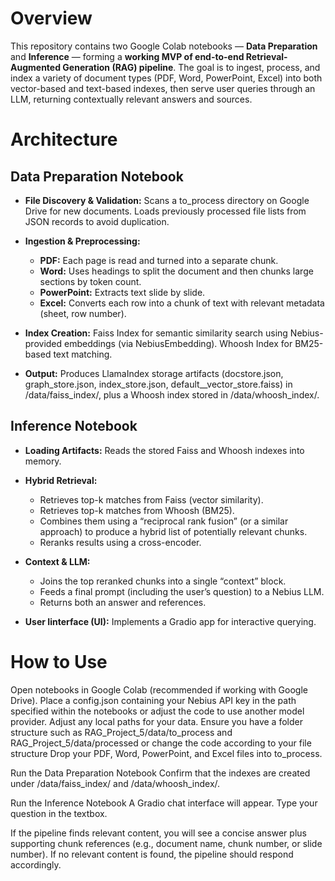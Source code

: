 # Overview
This repository contains two Google Colab notebooks — **Data Preparation** and **Inference** — forming a **working MVP of end-to-end Retrieval-Augmented Generation (RAG) pipeline**.
The goal is to ingest, process, and index a variety of document types (PDF, Word, PowerPoint, Excel) into both vector-based and text-based indexes, then serve user queries through an LLM, returning contextually relevant answers and sources.



# Architecture

## Data Preparation Notebook

- **File Discovery & Validation:** Scans a to_process directory on Google Drive for new documents. Loads previously processed file lists from JSON records to avoid duplication.
- **Ingestion & Preprocessing:**
  - **PDF:** Each page is read and turned into a separate chunk.
  - **Word:** Uses headings to split the document and then chunks large sections by token count.
  - **PowerPoint:** Extracts text slide by slide.
  - **Excel:** Converts each row into a chunk of text with relevant metadata (sheet, row number).

-  **Index Creation:** Faiss Index for semantic similarity search using Nebius-provided embeddings (via NebiusEmbedding). Whoosh Index for BM25-based text matching.

- **Output:** Produces LlamaIndex storage artifacts (docstore.json, graph_store.json, index_store.json, default__vector_store.faiss) in /data/faiss_index/, plus a Whoosh index stored in /data/whoosh_index/.


## Inference Notebook

- **Loading Artifacts:** Reads the stored Faiss and Whoosh indexes into memory.

- **Hybrid Retrieval:**
  - Retrieves top-k matches from Faiss (vector similarity).
  - Retrieves top-k matches from Whoosh (BM25).
  - Combines them using a “reciprocal rank fusion” (or a similar approach) to produce a hybrid list of potentially relevant chunks.
  - Reranks results using a cross-encoder.

- **Context & LLM:**
  - Joins the top reranked chunks into a single “context” block.
  - Feeds a final prompt (including the user’s question) to a Nebius LLM.
  - Returns both an answer and references.

- **User Iinterface (UI):** Implements a Gradio app for interactive querying.



# How to Use
Open notebooks in Google Colab (recommended if working with Google Drive).
Place a config.json containing your Nebius API key in the path specified within the notebooks or adjust the code to use another model provider.
Adjust any local paths for your data.
Ensure you have a folder structure such as RAG_Project_5/data/to_process and RAG_Project_5/data/processed or change the code according to your file structure
Drop your PDF, Word, PowerPoint, and Excel files into to_process.

Run the Data Preparation Notebook
Confirm that the indexes are created under /data/faiss_index/ and /data/whoosh_index/.

Run the Inference Notebook
A Gradio chat interface will appear. Type your question in the textbox.

If the pipeline finds relevant content, you will see a concise answer plus supporting chunk references (e.g., document name, chunk number, or slide number).
If no relevant content is found, the pipeline should respond accordingly.
